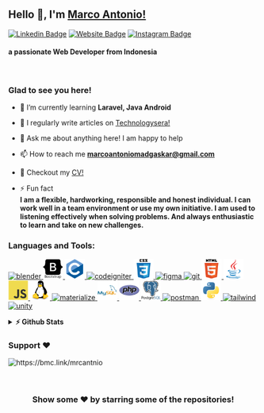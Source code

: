 ## Hello 👋, I'm [Marco Antonio!](https://github.com/M4rc000/) ##
[![Linkedin Badge](https://img.shields.io/badge/-LinkedIn-0e76a8?style=flat-square&logo=Linkedin&logoColor=white)](https://www.linkedin.com/in/marco-antonio-6168121b0/)
[![Website Badge](https://img.shields.io/badge/Website-3b5998?style=flat-square&logo=google-chrome&logoColor=white)](https://m4rc000.github.io/Portfolio/)
[![Instagram Badge](https://img.shields.io/badge/-Instagram-e4405f?style=flat-square&logo=Instagram&logoColor=white)](https://www.instagram.com/mrcantnio_/)

<h4 align="left">a passionate Web Developer from Indonesia</h4>
<br>

### Glad to see you here! 

- 🌱 I’m currently learning **Laravel, Java Android**

- 📝 I regularly write articles on [Technologysera!](https://technologysera.blogspot.com/)

- 💬 Ask me about anything here! I am happy to help

- 📫 How to reach me **marcoantoniomadgaskar@gmail.com**

- 📄 Checkout my [CV!](https://raw.githubusercontent.com/M4rc000/Portfolio/913caac987969a9a1318483ebb4f5df3ab03e4cd/assets/docs/CV.pdf)

- ⚡ Fun fact
  <br>**I am a flexible, hardworking, responsible and honest individual. I can work well in a team environment or use my own initiative. I am used to listening effectively when solving problems. And always enthusiastic to learn and take on new challenges.**


<h3 align="left">Languages and Tools:</h3>
<p align="left"> <a href="https://www.blender.org/" target="_blank" rel="noreferrer"> <img src="https://download.blender.org/branding/community/blender_community_badge_white.svg" alt="blender" width="40" height="40"/> </a> <a href="https://getbootstrap.com" target="_blank" rel="noreferrer"> <img src="https://raw.githubusercontent.com/devicons/devicon/master/icons/bootstrap/bootstrap-plain-wordmark.svg" alt="bootstrap" width="40" height="40"/> </a> <a href="https://www.cprogramming.com/" target="_blank" rel="noreferrer"> <img src="https://raw.githubusercontent.com/devicons/devicon/master/icons/c/c-original.svg" alt="c" width="40" height="40"/> </a> <a href="https://codeigniter.com" target="_blank" rel="noreferrer"> <img src="https://cdn.worldvectorlogo.com/logos/codeigniter.svg" alt="codeigniter" width="40" height="40"/> </a> <a href="https://www.w3schools.com/css/" target="_blank" rel="noreferrer"> <img src="https://raw.githubusercontent.com/devicons/devicon/master/icons/css3/css3-original-wordmark.svg" alt="css3" width="40" height="40"/> </a> <a href="https://www.figma.com/" target="_blank" rel="noreferrer"> <img src="https://www.vectorlogo.zone/logos/figma/figma-icon.svg" alt="figma" width="40" height="40"/> </a> <a href="https://git-scm.com/" target="_blank" rel="noreferrer"> <img src="https://www.vectorlogo.zone/logos/git-scm/git-scm-icon.svg" alt="git" width="40" height="40"/> </a> <a href="https://www.w3.org/html/" target="_blank" rel="noreferrer"> <img src="https://raw.githubusercontent.com/devicons/devicon/master/icons/html5/html5-original-wordmark.svg" alt="html5" width="40" height="40"/> </a> <a href="https://www.java.com" target="_blank" rel="noreferrer"> <img src="https://raw.githubusercontent.com/devicons/devicon/master/icons/java/java-original.svg" alt="java" width="40" height="40"/> </a> <a href="https://developer.mozilla.org/en-US/docs/Web/JavaScript" target="_blank" rel="noreferrer"> <img src="https://raw.githubusercontent.com/devicons/devicon/master/icons/javascript/javascript-original.svg" alt="javascript" width="40" height="40"/> </a> <a href="https://www.linux.org/" target="_blank" rel="noreferrer"> <img src="https://raw.githubusercontent.com/devicons/devicon/master/icons/linux/linux-original.svg" alt="linux" width="40" height="40"/> </a> <a href="https://materializecss.com/" target="_blank" rel="noreferrer"> <img src="https://raw.githubusercontent.com/prplx/svg-logos/5585531d45d294869c4eaab4d7cf2e9c167710a9/svg/materialize.svg" alt="materialize" width="40" height="40"/> </a> <a href="https://www.mysql.com/" target="_blank" rel="noreferrer"> <img src="https://raw.githubusercontent.com/devicons/devicon/master/icons/mysql/mysql-original-wordmark.svg" alt="mysql" width="40" height="40"/> </a> <a href="https://www.php.net" target="_blank" rel="noreferrer"> <img src="https://raw.githubusercontent.com/devicons/devicon/master/icons/php/php-original.svg" alt="php" width="40" height="40"/> </a> <a href="https://www.postgresql.org" target="_blank" rel="noreferrer"> <img src="https://raw.githubusercontent.com/devicons/devicon/master/icons/postgresql/postgresql-original-wordmark.svg" alt="postgresql" width="40" height="40"/> </a> <a href="https://postman.com" target="_blank" rel="noreferrer"> <img src="https://www.vectorlogo.zone/logos/getpostman/getpostman-icon.svg" alt="postman" width="40" height="40"/> </a> <a href="https://www.python.org" target="_blank" rel="noreferrer"> <img src="https://raw.githubusercontent.com/devicons/devicon/master/icons/python/python-original.svg" alt="python" width="40" height="40"/> </a> <a href="https://tailwindcss.com/" target="_blank" rel="noreferrer"> <img src="https://www.vectorlogo.zone/logos/tailwindcss/tailwindcss-icon.svg" alt="tailwind" width="40" height="40"/> </a> <a href="https://unity.com/" target="_blank" rel="noreferrer"> <img src="https://www.vectorlogo.zone/logos/unity3d/unity3d-icon.svg" alt="unity" width="40" height="40"/> </a> </p>

<details>	
  <summary><b>⚡ Github Stats</b></summary>
  <br />
  
[![Top Langs](https://github-readme-stats.vercel.app/api/top-langs/?username=M4rc000)](https://github.com/M4rc000/github-readme-stats)
 
</details>




<h3 align="left">Support ❤️</h3>
<p><a href="https://www.buymeacoffee.com/https://bmc.link/mrcantnio"> <img align="left" src="https://cdn.buymeacoffee.com/buttons/v2/default-yellow.png" height="50" width="210" alt="https://bmc.link/mrcantnio" /></a></p><br><br>

#

<div align="center">

### Show some ❤️ by starring some of the repositories! 

</div>
